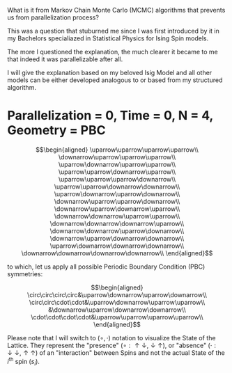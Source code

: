 What is it from Markov Chain Monte Carlo (MCMC) algorithms that prevents us from parallelization process?

This was a question that stuburned me since I was first introduced by it in my Bachelors specialiazed in Statistical Physics for Ising Spin models.

The more I questioned the explanation, the much clearer it became to me that indeed it was parallelizable after all.

I will give the explanation based on my beloved Isig Model and all other models can be either developed analogous to or based from my structured algorithm.

# Parallelization = 0, Time = 0, N = 4, Geometry  = PBC

$$\begin{aligned}
  \uparrow\uparrow\uparrow\uparrow\\
  \downarrow\uparrow\uparrow\uparrow\\
  \uparrow\downarrow\uparrow\uparrow\\
  \uparrow\uparrow\downarrow\uparrow\\
  \uparrow\uparrow\uparrow\downarrow\\
  \uparrow\uparrow\downarrow\downarrow\\
  \uparrow\downarrow\uparrow\downarrow\\
  \downarrow\uparrow\uparrow\downarrow\\
  \downarrow\uparrow\downarrow\uparrow\\
  \downarrow\downarrow\uparrow\uparrow\\
  \downarrow\downarrow\downarrow\uparrow\\
  \downarrow\downarrow\uparrow\downarrow\\
  \downarrow\uparrow\downarrow\downarrow\\
  \uparrow\downarrow\downarrow\downarrow\\
  \downarrow\downarrow\downarrow\downarrow\\
\end{aligned}$$

to which, let us apply all possible Periodic Boundary Condition (PBC) symmetries:

$$\begin{aligned}
  \circ\circ\circ\circ&\uparrow\downarrow\uparrow\downarrow\\
  \circ\circ\cdot\cdot&\uparrow\downarrow\uparrow\uparrow\\
  &\downarrow\uparrow\downarrow\downarrow\\
  \cdot\cdot\cdot\cdot&\uparrow\uparrow\uparrow\uparrow\\
\end{aligned}$$

Please note that I will switch to ($\circ, \cdot$) notation to visualize the State of the Lattice. They represent the "presence" ($\circ:\uparrow\downarrow, \downarrow\uparrow$), or "absence" ($\cdot:\downarrow\downarrow, \uparrow\uparrow$) of an "interaction" between Spins and not the actual State of the $i^{\text{th}}$ spin ($s_i$).
